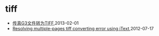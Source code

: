 # tiff
* [传真G3文件转为TIFF](/2013/2013-02-01-fax-g3-to-tiff),2013-02-01
* [Resolving multiple-pages tiff converting error using iText](/2012/2012-07-17-resolving-multiple-pages-tiff-converting-error-using-itext),2012-07-17

